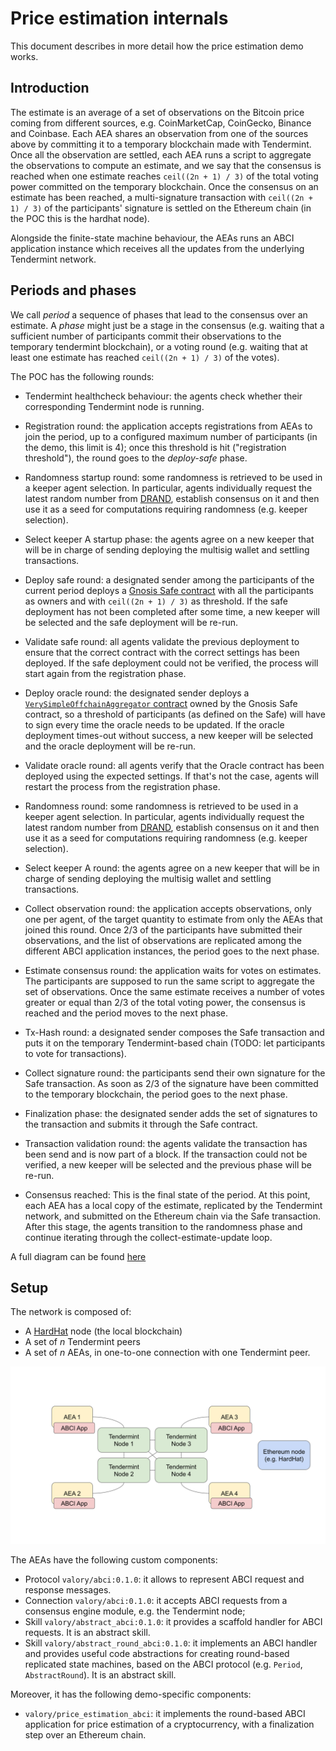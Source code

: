 # Price estimation internals

This document describes in more detail how the price estimation demo works.

## Introduction

The estimate is an average of a set of observations
on the Bitcoin price coming from different sources,
e.g. CoinMarketCap, CoinGecko, Binance and Coinbase.
Each AEA shares an observation from one of the sources above
by committing it to a temporary blockchain made with Tendermint.
Once all the observation are settled, each AEA
runs a script to aggregate the observations to compute an estimate,
and we say that the consensus is reached when one estimate
reaches `ceil((2n + 1) / 3)` of the total voting power committed
on the temporary blockchain.
Once the consensus on an estimate has been reached, a multi-signature transaction with `ceil((2n + 1) / 3)` of the participants' signature is settled on the Ethereum chain (in the POC this is the hardhat node).

Alongside the finite-state machine behaviour, the AEAs runs
an ABCI application instance which receives all the updates from the
underlying Tendermint network.

## Periods and phases

We call _period_ a sequence of phases that lead to the consensus
over an estimate. A _phase_ might just be a stage in the
consensus (e.g. waiting that a sufficient number of participants commit their observations to the temporary tendermint blockchain), or a voting round (e.g. waiting that at least one estimate has reached `ceil((2n + 1) / 3)` of the votes).

The POC has the following rounds:

- Tendermint healthcheck behaviour: the agents check whether their corresponding Tendermint node is running.

- Registration round: the application accepts registrations
    from AEAs to join the period, up to a configured
    maximum number of participants (in the demo, this limit is 4);
    once this threshold is hit ("registration threshold"),
    the round goes to the _deploy-safe_ phase.

- Randomness startup round: some randomness is retrieved to be used in a keeper
agent selection. In particular, agents individually request the latest random number from [DRAND](https://drand.love), establish consensus on it and then use it as a seed for computations requiring randomness (e.g. keeper selection).

- Select keeper A startup phase: the agents agree on a new keeper that will be in charge of sending deploying the multisig wallet and settling transactions.

- Deploy safe round:
    a designated sender among the participants of the current period deploys a
   <a href="https://gnosis-safe.io/">Gnosis Safe contract</a>
   with all the participants as owners and with
  `ceil((2n + 1) / 3)` as threshold. If the safe deployment has not been completed after some time, a new keeper will be selected and the safe deployment will be re-run.

- Validate safe round: all agents validate the previous deployment to ensure that the correct contract with the correct settings has been deployed. If the safe deployment could not be verified, the process will start again from the registration phase.

- Deploy oracle round: the designated sender deploys a <a href="https://github.com/valory-xyz/contracts-oracle/blob/main/contracts/VerySimpleOffchainAggregator.sol">`VerySimpleOffchainAggregator` contract</a> owned by the Gnosis Safe contract, so a threshold of participants (as defined on the Safe) will have to sign every time the oracle needs to be updated. If the oracle deployment times-out without success, a new keeper will be selected and the oracle deployment will be re-run.

- Validate oracle round: all agents verify that the Oracle contract has been deployed using the expected settings. If that's not the case, agents will restart the process from the registration phase.

- Randomness round: some randomness is retrieved to be used in a keeper agent selection. In particular, agents individually request the latest random number from [DRAND](https://drand.love), establish consensus on it and then use it as a seed for computations requiring randomness (e.g. keeper selection).

- Select keeper A round: the agents agree on a new keeper that will be in charge of sending deploying the multisig wallet and settling transactions.

- Collect observation round: the application accepts
    observations, only one per agent,
    of the target quantity to estimate from only the AEAs
    that joined this round. Once 2/3 of the participants have submitted their observations, and the list of observations are replicated among the different ABCI application instances, the period goes to the next phase.

- Estimate consensus round: the application waits for votes on
    estimates. The participants are supposed to run the same script
    to aggregate the set of observations.
    Once the same estimate receives a number of votes greater or equal than
    2/3 of the total voting power, the consensus is reached and the
    period moves to the next phase.

- Tx-Hash round: a designated sender composes the Safe transaction
    and puts it on the temporary Tendermint-based chain
    (TODO: let participants to vote for transactions).

- Collect signature round: the participants send their own signature
    for the Safe transaction. As soon as 2/3 of the signature
    have been committed to the temporary blockchain,
    the period goes to the next phase.
- Finalization phase: the designated sender adds the set of signatures
    to the transaction and submits it through the Safe contract.

- Transaction validation round: the agents validate the transaction has been send and is now
   part of a block. If the transaction could not be verified, a new keeper will be selected and
   the previous phase will be re-run.

- Consensus reached: This is the final state of the period.
    At this point, each AEA has a local copy of the estimate, replicated
    by the Tendermint network, and submitted on the Ethereum chain
    via the Safe transaction. After this stage, the agents transition to the randomness phase
    and continue iterating through the collect-estimate-update loop.

A full diagram can be found [here](poc-diagram.md)

## Setup

The network is composed of:

- A [HardHat](https://hardhat.org/) node (the local blockchain)
- A set of $n$ Tendermint peers
- A set of $n$ AEAs, in one-to-one connection with one Tendermint peer.

![](diagram.svg)

The AEAs have the following custom components:

- Protocol `valory/abci:0.1.0`: it allows to represent
    ABCI request and response messages.
- Connection `valory/abci:0.1.0`: it accepts ABCI requests
    from a consensus engine module, e.g. the Tendermint node;
- Skill `valory/abstract_abci:0.1.0`: it provides a
    scaffold handler for ABCI requests. It is an abstract skill.
- Skill `valory/abstract_round_abci:0.1.0`: it
    implements an ABCI handler and provides
    useful code abstractions for creating round-based
    replicated state machines, based on the ABCI protocol
    (e.g. `Period`, `AbstractRound`). It is an abstract skill.

Moreover, it has the following demo-specific components:

- `valory/price_estimation_abci`: it implements the round-based
    ABCI application for price estimation of a cryptocurrency,
    with a finalization step over an Ethereum chain.